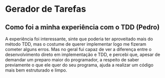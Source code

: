 # Gerador de Tarefas

## Como foi a minha experiência com o TDD (Pedro)

A experiência foi interessante, sinte que poderia ter aproveitado mais do método TDD, mas o costume de querer implementar logo me fizeram cometer alguns erros. Mas no geral fui capaz de ver a diferença entre o desenvolvimento direto em implementação e TDD, e percebi que, apesar de demandar um preparo maior do programador, a respeito de saber previamente o que ele quer do seu programa, ajuda a realizar um código mais bem estruturado e limpo.

